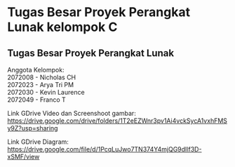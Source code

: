 # Tugas Besar Proyek Perangkat Lunak kelompok C
## Tugas Besar Proyek Perangkat Lunak
Anggota Kelompok:\
2072008 - Nicholas CH\
2072023 - Arya Tri PM\
2072030 - Kevin Laurence\
2072049 - Franco T

Link GDrive Video dan Screenshoot gambar:
https://drive.google.com/drive/folders/1T2eEZWnr3pv1Ai4vckSycA1vxhFMSy9Z?usp=sharing

Link GDrive Diagram:
https://drive.google.com/file/d/1PcqLuJwo7TN374Y4mjQG9dIlf3D-xSMF/view